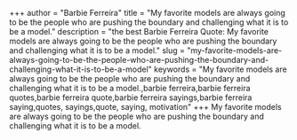 +++
author = "Barbie Ferreira"
title = "My favorite models are always going to be the people who are pushing the boundary and challenging what it is to be a model."
description = "the best Barbie Ferreira Quote: My favorite models are always going to be the people who are pushing the boundary and challenging what it is to be a model."
slug = "my-favorite-models-are-always-going-to-be-the-people-who-are-pushing-the-boundary-and-challenging-what-it-is-to-be-a-model"
keywords = "My favorite models are always going to be the people who are pushing the boundary and challenging what it is to be a model.,barbie ferreira,barbie ferreira quotes,barbie ferreira quote,barbie ferreira sayings,barbie ferreira saying,quotes, sayings,quote, saying, motivation"
+++
My favorite models are always going to be the people who are pushing the boundary and challenging what it is to be a model.
